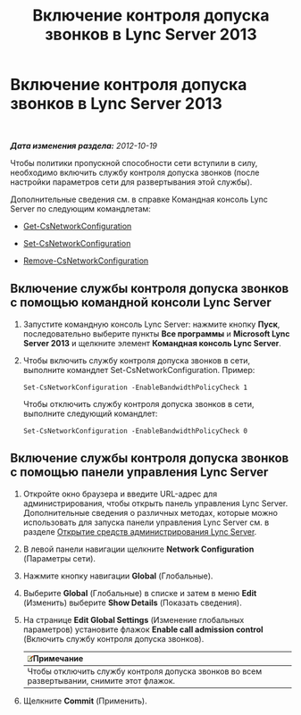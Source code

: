 ﻿---
title: Включение контроля допуска звонков в Lync Server 2013
TOCTitle: Включение контроля допуска звонков в Lync Server 2013
ms:assetid: 80201105-18f7-4c02-9c71-8df5a952f6c7
ms:mtpsurl: https://technet.microsoft.com/ru-ru/library/Gg398642(v=OCS.15)
ms:contentKeyID: 49310330
ms.date: 05/19/2016
mtps_version: v=OCS.15
ms.translationtype: HT
---

# Включение контроля допуска звонков в Lync Server 2013

 

_**Дата изменения раздела:** 2012-10-19_

Чтобы политики пропускной способности сети вступили в силу, необходимо включить службу контроля допуска звонков (после настройки параметров сети для развертывания этой службы).

Дополнительные сведения см. в справке Командная консоль Lync Server по следующим командлетам:

  - [Get-CsNetworkConfiguration](get-csnetworkconfiguration.md)

  - [Set-CsNetworkConfiguration](set-csnetworkconfiguration.md)

  - [Remove-CsNetworkConfiguration](remove-csnetworkconfiguration.md)

## Включение службы контроля допуска звонков с помощью командной консоли Lync Server

1.  Запустите командную консоль Lync Server: нажмите кнопку **Пуск**, последовательно выберите пункты **Все программы** и **Microsoft Lync Server 2013** и щелкните элемент **Командная консоль Lync Server**.

2.  Чтобы включить службу контроля допуска звонков в сети, выполните командлет Set-CsNetworkConfiguration. Пример:
    
        Set-CsNetworkConfiguration -EnableBandwidthPolicyCheck 1
    
    Чтобы отключить службу контроля допуска звонков в сети, выполните следующий командлет:
    
        Set-CsNetworkConfiguration -EnableBandwidthPolicyCheck 0

## Включение службы контроля допуска звонков с помощью панели управления Lync Server

1.  Откройте окно браузера и введите URL-адрес для администрирования, чтобы открыть панель управления Lync Server. Дополнительные сведения о различных методах, которые можно использовать для запуска панели управления Lync Server см. в разделе [Открытие средств администрирования Lync Server](lync-server-2013-open-lync-server-administrative-tools.md).

2.  В левой панели навигации щелкните **Network Configuration** (Параметры сети).

3.  Нажмите кнопку навигации **Global** (Глобальные).

4.  Выберите **Global** (Глобальные) в списке и затем в меню **Edit** (Изменить) выберите **Show Details** (Показать сведения).

5.  На странице **Edit Global Settings** (Изменение глобальных параметров) установите флажок **Enable call admission control** (Включить службу контроля допуска звонков).
    
    <table>
    <thead>
    <tr class="header">
    <th><img src="images/Gg398412.note(OCS.15).gif" title="note" alt="note" />Примечание</th>
    </tr>
    </thead>
    <tbody>
    <tr class="odd">
    <td>Чтобы отключить службу контроля допуска звонков во всем развертывании, снимите этот флажок.</td>
    </tr>
    </tbody>
    </table>


6.  Щелкните **Commit** (Применить).

